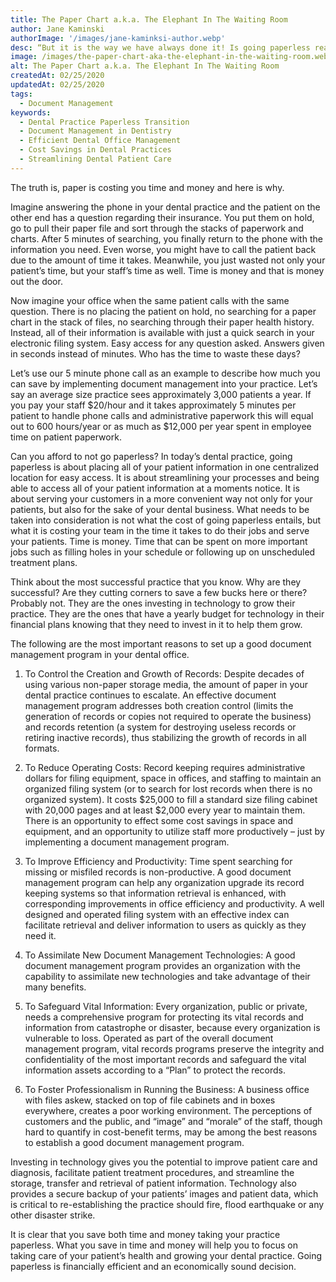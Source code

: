 ```yaml
---
title: The Paper Chart a.k.a. The Elephant In The Waiting Room
author: Jane Kaminski
authorImage: '/images/jane-kaminksi-author.webp'
desc: “But it is the way we have always done it! Is going paperless really worth it? What does it do for me? It’s too costly! We don’t have the time to train and implement!” - Jane Kaminski
image: /images/the-paper-chart-aka-the-elephant-in-the-waiting-room.webp
alt: The Paper Chart a.k.a. The Elephant In The Waiting Room
createdAt: 02/25/2020
updatedAt: 02/25/2020
tags:
  - Document Management
keywords:
  - Dental Practice Paperless Transition
  - Document Management in Dentistry
  - Efficient Dental Office Management
  - Cost Savings in Dental Practices
  - Streamlining Dental Patient Care
---
```


The truth is, paper is costing you time and money and here is why.

Imagine answering the phone in your dental practice and the patient on the other end has a question regarding their insurance. You put them on hold, go to pull their paper file and sort through the stacks of paperwork and charts. After 5 minutes of searching, you finally return to the phone with the information you need. Even worse, you might have to call the patient back due to the amount of time it takes. Meanwhile, you just wasted not only your patient’s time, but your staff’s time as well. Time is money and that is money out the door.

Now imagine your office when the same patient calls with the same question. There is no placing the patient on hold, no searching for a paper chart in the stack of files, no searching through their paper health history. Instead, all of their information is available with just a quick search in your electronic filing system. Easy access for any question asked. Answers given in seconds instead of minutes. Who has the time to waste these days?

Let’s use our 5 minute phone call as an example to describe how much you can save by implementing document management into your practice. Let’s say an average size practice sees approximately 3,000 patients a year. If you pay your staff $20/hour and it takes approximately 5 minutes per patient to handle phone calls and administrative paperwork this will equal out to 600 hours/year or as much as $12,000 per year spent in employee time on patient paperwork.

Can you afford to not go paperless? In today’s dental practice, going paperless is about placing all of your patient information in one centralized location for easy access. It is about streamlining your processes and being able to access all of your patient information at a moments notice. It is about serving your customers in a more convenient way not only for your patients, but also for the sake of your dental business. What needs to be taken into consideration is not what the cost of going paperless entails, but what it is costing your team in the time it takes to do their jobs and serve your patients. Time is money. Time that can be spent on more important jobs such as filling holes in your schedule or following up on unscheduled treatment plans.

Think about the most successful practice that you know. Why are they successful? Are they cutting corners to save a few bucks here or there? Probably not. They are the ones investing in technology to grow their practice. They are the ones that have a yearly budget for technology in their financial plans knowing that they need to invest in it to help them grow.

The following are the most important reasons to set up a good document management program in your dental office.

1) To Control the Creation and Growth of Records: Despite decades of using various non-paper storage media, the amount of paper in your dental practice continues to escalate. An effective document management program addresses both creation control (limits the generation of records or copies not required to operate the business) and records retention (a system for destroying useless records or retiring inactive records), thus stabilizing the growth of records in all formats.

2) To Reduce Operating Costs: Record keeping requires administrative dollars for filing equipment, space in offices, and staffing to maintain an organized filing system (or to search for lost records when there is no organized system). It costs $25,000 to fill a standard size filing cabinet with 20,000 pages and at least $2,000 every year to maintain them. There is an opportunity to effect some cost savings in space and equipment, and an opportunity to utilize staff more productively – just by implementing a document management program.

3) To Improve Efficiency and Productivity: Time spent searching for missing or misfiled records is non-productive. A good document management program can help any organization upgrade its record keeping systems so that information retrieval is enhanced, with corresponding improvements in office efficiency and productivity. A well designed and operated filing system with an effective index can facilitate retrieval and deliver information to users as quickly as they need it.

4) To Assimilate New Document Management Technologies: A good document management program provides an organization with the capability to assimilate new technologies and take advantage of their many benefits.

5) To Safeguard Vital Information: Every organization, public or private, needs a comprehensive program for protecting its vital records and information from catastrophe or disaster, because every organization is vulnerable to loss. Operated as part of the overall document management program, vital records programs preserve the integrity and confidentiality of the most important records and safeguard the vital information assets according to a “Plan” to protect the records.

6) To Foster Professionalism in Running the Business: A business office with files askew, stacked on top of file cabinets and in boxes everywhere, creates a poor working environment. The perceptions of customers and the public, and “image” and “morale” of the staff, though hard to quantify in cost-benefit terms, may be among the best reasons to establish a good document management program.

Investing in technology gives you the potential to improve patient care and diagnosis, facilitate patient treatment procedures, and streamline the storage, transfer and retrieval of patient information. Technology also provides a secure backup of your patients’ images and patient data, which is critical to re-establishing the practice should fire, flood earthquake or any other disaster strike.

It is clear that you save both time and money taking your practice paperless. What you save in time and money will help you to focus on taking care of your patient’s health and growing your dental practice. Going paperless is financially efficient and an economically sound decision.
